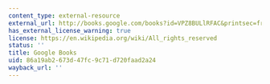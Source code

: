 ```yaml
---
content_type: external-resource
external_url: http://books.google.com/books?id=VPZ8BULlRFAC&printsec=frontcover
has_external_license_warning: true
license: https://en.wikipedia.org/wiki/All_rights_reserved
status: ''
title: Google Books
uid: 86a19ab2-673d-47fc-9c71-d720faad2a24
wayback_url: ''
---
```

